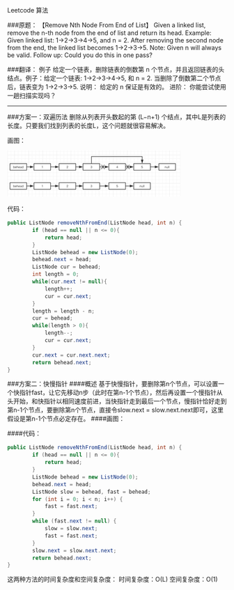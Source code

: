 Leetcode 算法


###原题：
	【Remove Nth Node From End of List】 Given a linked list, remove the n-th node from the end of list and return its head.
	Example:
		Given linked list: 1->2->3->4->5, and n = 2.
		After removing the second node from the end, the linked list becomes 1->2->3->5.
	Note:
		Given n will always be valid.
	Follow up:
		Could you do this in one pass?
 
###翻译：
	例子
		给定一个链表，删除链表的倒数第 n 个节点，并且返回链表的头结点。例子：给定一个链表: 1->2->3->4->5, 和 n = 2.
	当删除了倒数第二个节点后，链表变为 1->2->3->5.
	说明：
		给定的 n 保证是有效的。
	进阶：
		你能尝试使用一趟扫描实现吗？

-------------------------
###方案一：双遍历法
删除从列表开头数起的第 (L−n+1) 个结点，其中L是列表的长度。只要我们找到列表的长度L，这个问题就很容易解决。

画图：
  
  ![](../../res/Leetcode24/1.png)

代码：

```java   
public ListNode removeNthFromEnd(ListNode head, int n) {
        if (head == null || n <= 0){
            return head;
        }
        ListNode behead = new ListNode(0);
        behead.next = head;
        ListNode cur = behead;
        int length = 0;
        while(cur.next != null){
            length++;
            cur = cur.next;
        }
        length = length - n; 
        cur = behead;
        while(length > 0){
            length--;
            cur = cur.next;
        }
        cur.next = cur.next.next;
        return behead.next;
}

```  
 
###方案二：快慢指针
####概述
基于快慢指针，要删除第n个节点，可以设置一个快指针fast，让它先移动n步（此时在第n-1个节点），然后再设置一个慢指针从头开始，和快指针以相同速度前进，当快指针走到最后一个节点，慢指针恰好走到第n-1个节点，要删除第n个节点，直接令slow.next = slow.next.next即可，这里假设是第n-1个节点必定存在。
####画图：

####代码：

```java   
public ListNode removeNthFromEnd(ListNode head, int n) {
        if (head == null || n <= 0){
            return head;
        }
        ListNode behead = new ListNode(0);
        behead.next = head;
        ListNode slow = behead, fast = behead;
        for (int i = 0; i < n; i++) {
            fast = fast.next;
        }
        while (fast.next != null) {
            slow = slow.next;
            fast = fast.next;
        }
        slow.next = slow.next.next;
        return behead.next;
}
```   


这两种方法的时间复杂度和空间复杂度：
时间复杂度：O(L)
空间复杂度：O(1)
